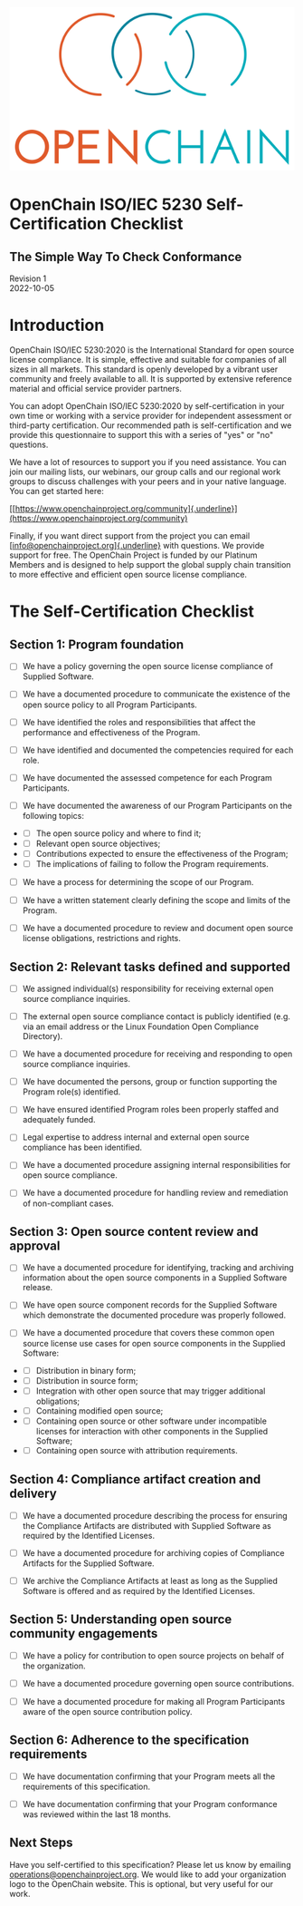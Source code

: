![](./media/image1.png "OpenChain logo")

# OpenChain ISO/IEC 5230 Self-Certification Checklist
## The Simple Way To Check Conformance

Revision 1\
2022-10-05

# Introduction

OpenChain ISO/IEC 5230:2020 is the International Standard for open source license compliance. It is simple, effective and suitable for companies of all sizes in all markets. This standard is openly developed by a vibrant user community and freely available to all. It is supported by extensive reference material and official service provider partners.

You can adopt OpenChain ISO/IEC 5230:2020 by self-certification in your own time or working with a service provider for independent assessment or third-party certification. Our recommended path is self-certification and we provide this questionnaire to support this with a series of "yes" or "no" questions.

We have a lot of resources to support you if you need assistance. You can join our mailing lists, our webinars, our group calls and our regional work groups to discuss challenges with your peers and in your native language. You can get started here:

[[https://www.openchainproject.org/community]{.underline}](https://www.openchainproject.org/community)

Finally, if you want direct support from the project you can email
[[info@openchainproject.org]{.underline}](mailto:info@openchainproject.org)
with questions. We provide support for free. The OpenChain Project is funded by our Platinum Members and is designed to help support the global supply chain transition to more effective and efficient open source license compliance.

# The Self-Certification Checklist

## Section 1: Program foundation

- [ ] We have a policy governing the open source license compliance of Supplied Software.

- [ ] We have a documented procedure to communicate the existence of the open source policy to all Program Participants.

- [ ] We have identified the roles and responsibilities that affect the performance and effectiveness of the Program.

- [ ] We have identified and documented the competencies required for each role.

- [ ] We have documented the assessed competence for each Program Participants.

- [ ] We have documented the awareness of our Program Participants on the following topics:

- - [ ] The open source policy and where to find it;

- - [ ] Relevant open source objectives;

- - [ ] Contributions expected to ensure the effectiveness of the Program;

- - [ ] The implications of failing to follow the Program requirements.

- [ ] We have a process for determining the scope of our Program.

- [ ] We have a written statement clearly defining the scope and limits of the Program.

- [ ] We have a documented procedure to review and document open source license obligations, restrictions and rights.

## Section 2: Relevant tasks defined and supported

- [ ] We assigned individual(s) responsibility for receiving external open source compliance inquiries.

- [ ] The external open source compliance contact is publicly identified (e.g. via an email address or the Linux Foundation Open Compliance Directory).

- [ ] We have a documented procedure for receiving and responding to open source compliance inquiries.

- [ ] We have documented the persons, group or function supporting the Program role(s) identified.

- [ ] We have ensured identified Program roles been properly staffed and adequately funded.

- [ ] Legal expertise to address internal and external open source compliance has been identified.

- [ ] We have a documented procedure assigning internal responsibilities for open source compliance.

- [ ] We have a documented procedure for handling review and remediation of non-compliant cases.

## Section 3: Open source content review and approval

- [ ] We have a documented procedure for identifying, tracking and archiving information about the open source components in a Supplied Software release.

- [ ] We have open source component records for the Supplied Software which demonstrate the documented procedure was properly followed.

- [ ] We have a documented procedure that covers these common open source license use cases for open source components in the Supplied Software:

- - [ ] Distribution in binary form;

- - [ ] Distribution in source form;

- - [ ] Integration with other open source that may trigger additional obligations;

- - [ ] Containing modified open source;

- - [ ] Containing open source or other software under incompatible licenses for interaction with other components in the Supplied Software;

- - [ ] Containing open source with attribution requirements.

## Section 4: Compliance artifact creation and delivery

- [ ] We have a documented procedure describing the process for ensuring the Compliance Artifacts are distributed with Supplied Software as required by the Identified Licenses.

- [ ] We have a documented procedure for archiving copies of Compliance Artifacts for the Supplied Software.

- [ ] We archive the Compliance Artifacts at least as long as the Supplied Software is offered and as required by the Identified Licenses.

## Section 5: Understanding open source community engagements

- [ ] We have a policy for contribution to open source projects on behalf of the organization.

- [ ] We have a documented procedure governing open source contributions.

- [ ] We have a documented procedure for making all Program Participants aware of the open source contribution policy.

## Section 6: Adherence to the specification requirements

- [ ] We have documentation confirming that your Program meets all the requirements of this specification.

- [ ] We have documentation confirming that your Program conformance was reviewed within the last 18 months.

## Next Steps

Have you self-certified to this specification? Please let us know by emailing [operations@openchainproject.org](mailto:operations@openchainproject.org). We would like to add your organization logo to the OpenChain website. This is optional, but very useful for our work.
